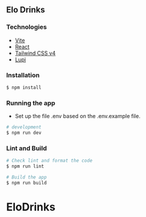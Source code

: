 ## Elo Drinks

### Technologies

- [Vite](https://vitejs.dev/)
- [React](https://reactjs.org/)
- [Tailwind CSS v4](https://tailwindcss.com/)
- [Lupi](https://www.npmjs.com/package/lupi)

### Installation

```bash
$ npm install
```

### Running the app

- Set up the file .env based on the .env.example file.

```bash
# development
$ npm run dev
```

### Lint and Build

```bash
# Check lint and format the code
$ npm run lint

# Build the app
$ npm run build
```
# EloDrinks
